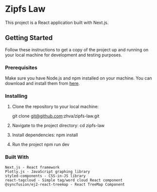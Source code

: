 # Zipfs Law

This project is a React application built with Next.js.

## Getting Started

Follow these instructions to get a copy of the project up and running on your local machine for development and testing purposes.

### Prerequisites

Make sure you have Node.js and npm installed on your machine. You can download and install them from [here](https://nodejs.org/en/download/).

### Installing

1. Clone the repository to your local machine:

   git clone git@github.com:zhva/zipfs-law.git

2. Navigate to the project directory:
    cd zipfs-law

3. Install dependencies:
    npm install

4. Run the project
    npm run dev

### Built With
    Next.js - React framework
    Plotly.js - JavaScript graphing library
    styled-components - CSS-in-JS library
    react-tagcloud - Simple tag/word cloud React component
    @syncfusion/ej2-react-treemap - React TreeMap Component
